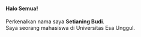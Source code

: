 #### Halo Semua!

Perkenalkan nama saya **Setianing Budi**.  
Saya seorang mahasiswa di Universitas Esa Unggul.  
